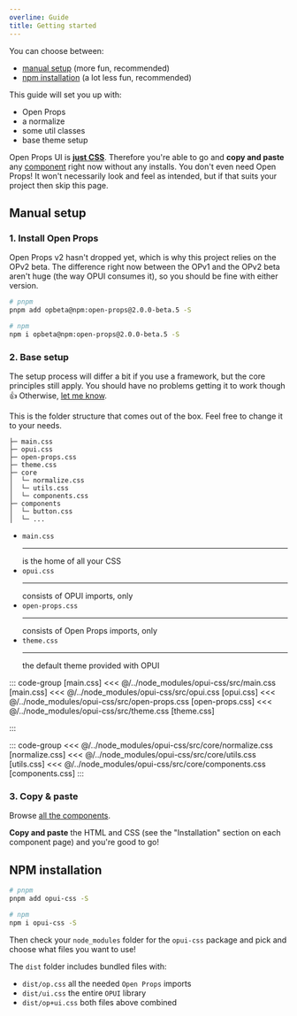 ```yaml
---
overline: Guide
title: Getting started
---
```


<script setup>
import Accordion from "../.vitepress/theme/app/components/Accordion.vue";
import Alert from "../.vitepress/theme/app/components/Alert.vue";
</script>

<style scoped>
   .overflow .blocks {
      overflow-y: auto;
      max-block-size: 15lh;
   }
</style>

<span></span>

You can choose between:

- [manual setup](#manual-setup) (more fun, recommended)
- [npm installation](#npm-installation) (a lot less fun, recommended)

This guide will set you up with:

- Open Props
- a normalize
- some util classes
- base theme setup

<div class="not-rich-text">

<Alert class="ok outlined">
<p>Open Props UI is <u><strong>just CSS</strong></u>. Therefore you're able to go and <strong>copy and paste</strong> any <a class="link" href="/components">component</a> right now without any installs. You don't even need Open Props! It won't necessarily look and feel as intended, but if that suits your project then skip this page.</p>
</Alert>
</div>

## Manual setup

### 1. Install Open Props

Open Props v2 hasn't dropped yet, which is why this project relies on the OPv2 beta. The difference right now between the OPv1 and the OPv2 beta aren't huge (the way OPUI consumes it), so you should be fine with either version.

```sh
# pnpm
pnpm add opbeta@npm:open-props@2.0.0-beta.5 -S

# npm
npm i opbeta@npm:open-props@2.0.0-beta.5 -S
```

### 2. Base setup

The setup process will differ a bit if you use a framework, but the core principles still apply. You should have no problems getting it to work though :+1: Otherwise, [let me know](https://github.com/felix-bohlin/ui).

This is the folder structure that comes out of the box. Feel free to change it to your needs.

```
├─ main.css
├─ opui.css
├─ open-props.css
├─ theme.css
├─ core
│  └─ normalize.css
│  └─ utils.css
│  └─ components.css
├─ components
│  └─ button.css
│  └─ ...

```

<div class="not-rich-text">

<ul class="definition-list dotted">
  <li>
    <span class="term"><code>main.css</code></span>
    <hr>
    <span class="description">is the home of all your CSS</span>
  </li>
  <li>
    <span class="term"><code>opui.css</code></span>
    <hr>
    <span class="description">consists of OPUI imports, only</span>
  </li>
  <li>
    <span class="term"><code>open-props.css</code></span>
    <hr>
    <span class="description">consists of Open Props imports, only</span>
  </li>
  <li>
   <span class="term"><code>theme.css</code></span>
   <hr>
   <span class="description">the default theme provided with OPUI
</span>
  </li>
</ul>

::: code-group [main.css]
<<< @/../node_modules/opui-css/src/main.css [main.css]
<<< @/../node_modules/opui-css/src/opui.css [opui.css]
<<< @/../node_modules/opui-css/src/open-props.css [open-props.css]
<<< @/../node_modules/opui-css/src/theme.css [theme.css]

:::

<Accordion variant="tonal" style="margin-block-start: var(--size-3)">
<template #summary>src/core</template>

::: code-group
<<< @/../node_modules/opui-css/src/core/normalize.css [normalize.css]
<<< @/../node_modules/opui-css/src/core/utils.css [utils.css]
<<< @/../node_modules/opui-css/src/core/components.css [components.css]
:::

</Accordion>
</div>

### 3. Copy & paste

Browse [all the components](/components).

**Copy and paste** the HTML and CSS (see the "Installation" section on each component page) and you're good to go!

## NPM installation

```sh
# pnpm
pnpm add opui-css -S

# npm
npm i opui-css -S
```

Then check your `node_modules` folder for the `opui-css` package and pick and choose what files you want to use!

The `dist` folder includes bundled files with:

- `dist/op.css` all the needed `Open Props` imports
- `dist/ui.css` the entire `OPUI` library
- `dist/op+ui.css` both files above combined

